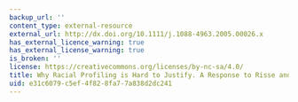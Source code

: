 ```yaml
---
backup_url: ''
content_type: external-resource
external_url: http://dx.doi.org/10.1111/j.1088-4963.2005.00026.x
has_external_licence_warning: true
has_external_license_warning: true
is_broken: ''
license: https://creativecommons.org/licenses/by-nc-sa/4.0/
title: Why Racial Profiling is Hard to Justify. A Response to Risse and Zeckhauser
uid: e31c6079-c5ef-4f82-8fa7-7a838d2dc241
---
```

